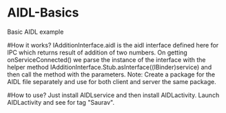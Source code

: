 # AIDL-Basics
Basic AIDL example

#How it works?
IAdditionInterface.aidl is the aidl interface defined here for IPC which returns result of addition of two numbers. On getting onServiceConnected() we parse the instance of the interface with the helper method IAdditionInterface.Stub.asInterface((IBinder)service) and then call the method with the parameters.
Note: Create a package for the AIDL file separately and use for both client and server the same package.

#How to use?
Just install AIDLservice and then install AIDLactivity. Launch AIDLactivity and see for tag "Saurav".


